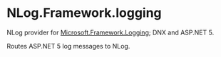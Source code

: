 # NLog.Framework.logging
NLog provider for [Microsoft.Framework.Logging](https://github.com/aspnet/Logging); DNX and ASP.NET 5.


Routes ASP.NET 5 log messages to NLog.

